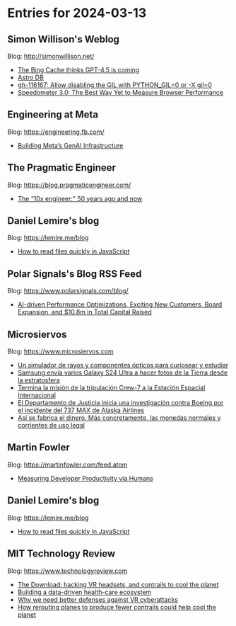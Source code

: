 # Entries for 2024-03-13
## Simon Willison's Weblog 
Blog: http://simonwillison.net/ 

- [The Bing Cache thinks GPT-4.5 is coming](https://simonwillison.net/2024/Mar/13/the-bing-cache-thinks-gpt-45-is-coming/#atom-everything)
- [Astro DB](https://simonwillison.net/2024/Mar/12/astro-db/#atom-everything)
- [gh-116167: Allow disabling the GIL with PYTHON_GIL=0 or -X gil=0](https://simonwillison.net/2024/Mar/12/allow-disabling-the-gil/#atom-everything)
- [Speedometer 3.0: The Best Way Yet to Measure Browser Performance](https://simonwillison.net/2024/Mar/12/speedometer-30/#atom-everything)
## Engineering at Meta 
Blog: https://engineering.fb.com/ 

- [Building Meta’s GenAI Infrastructure](https://engineering.fb.com/2024/03/12/data-center-engineering/building-metas-genai-infrastructure/)
## The Pragmatic Engineer 
Blog: https://blog.pragmaticengineer.com/ 

- [The “10x engineer:" 50 years ago and now](https://blog.pragmaticengineer.com/the-10x-engineer-evolution/)
## Daniel Lemire's blog 
Blog: https://lemire.me/blog 

- [How to read files quickly in JavaScript](https://lemire.me/blog/2024/03/12/how-to-read-files-quickly-in-javascript/)
## Polar Signals's Blog RSS Feed 
Blog: https://www.polarsignals.com/blog/ 

- [AI-driven Performance Optimizations, Exciting New Customers, Board Expansion, and $10.8m in Total Capital Raised](https://www.polarsignals.com/blog/posts/2024/03/12/ai-funding-and-exciting-customers/)
## Microsiervos 
Blog: https://www.microsiervos.com 

- [Un simulador de rayos y componentes ópticos para curiosear y estudiar](https://www.microsiervos.com/archivo/ciencia/simulador-rayos-componentes-opticos-curiosear-estudiar.html)
- [Samsung envía varios Galaxy S24 Ultra a hacer fotos de la Tierra desde la estratosfera](https://www.microsiervos.com/archivo/gadgets/samsung-s24-ultra-fotos-estratosfera.html)
- [Termina la misión de la tripulación Crew-7 a la Estación Espacial Internacional](https://www.microsiervos.com/archivo/espacio/termina-tripulaicon-crew-7-estacion-espacial.html)
- [El Departamento de Justicia inicia una investigación contra Boeing por el incidente del 737 MAX de Alaska Airlines](https://www.microsiervos.com/archivo/aerotrastorno/departamento-justicia-investigacion-boeing-alaska-airlines.html)
- [Así se fabrica el dinero. Más concretamente, las monedas normales y corrientes de uso legal](https://www.microsiervos.com/archivo/tecnologia/fabricar-dinero-monedas-normales-corrientes-uso-legal.html)
## Martin Fowler 
Blog: https://martinfowler.com/feed.atom 

- [Measuring Developer Productivity via Humans](https://martinfowler.com/articles/measuring-developer-productivity-humans.html)
## Daniel Lemire's blog 
Blog: https://lemire.me/blog 

- [How to read files quickly in JavaScript](https://lemire.me/blog/2024/03/12/how-to-read-files-quickly-in-javascript/)
## MIT Technology Review 
Blog: https://www.technologyreview.com 

- [The Download: hacking VR headsets, and contrails to cool the planet](https://www.technologyreview.com/2024/03/12/1089712/the-download-hacking-vr-headsets-and-contrails-to-cool-the-planet/)
- [Building a data-driven health-care ecosystem](https://www.technologyreview.com/2024/03/12/1087405/building-a-data-driven-health-care-ecosystem/)
- [Why we need better defenses against VR cyberattacks](https://www.technologyreview.com/2024/03/12/1089707/why-we-need-better-defenses-against-vr-cyberattacks/)
- [How rerouting planes to produce fewer contrails could help cool the planet](https://www.technologyreview.com/2024/03/12/1089620/how-rerouting-planes-to-produce-fewer-contrails-could-help-cool-the-planet/)
